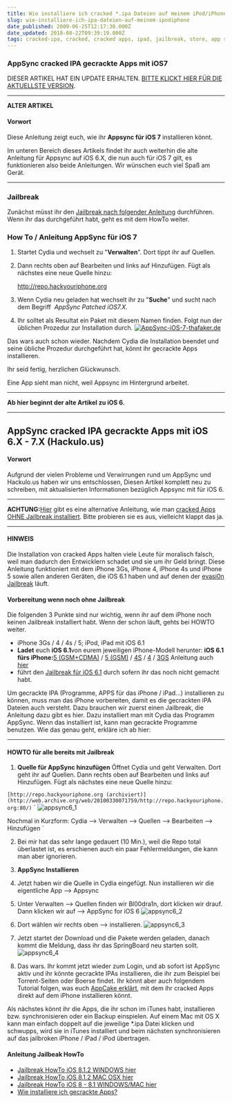 ```yaml
---
title: Wie installiere ich cracked *.ipa Dateien auf meinem iPod/iPhone [Update]
slug: wie-installiere-ich-ipa-dateien-auf-meinem-ipodiphone
date_published: 2009-06-25T12:17:30.000Z
date_updated: 2018-08-22T09:39:19.000Z
tags: cracked-ipa, cracked, cracked apps, ipad, jailbreak, store, app store, ios store, iphone, crack, ios 8, ios 7, ios 6
---
```


### AppSync cracked IPA gecrackte Apps mit iOS7

DIESER ARTIKEL HAT EIN UPDATE ERHALTEN. [BITTE KLICKT HIER FÜR DIE AKTUELLSTE VERSION](__GHOST_URL__/how-to-gecrackte-apps-ipa-auf-dem-iphone-installieren/).

---

**ALTER ARTIKEL**

#### Vorwort

Diese Anleitung zeigt euch, wie ihr **Appsync für iOS 7** installieren könnt.

Im unteren Bereich dieses Artikels findet ihr auch weiterhin die alte Anleitung für Appsync auf iOS 6.X, die nun auch für iOS 7 gilt, es funktionieren also beide Anleitungen. Wir wünschen euch viel Spaß am Gerät.

---

### Jailbreak

Zunächst müsst ihr den [Jailbreak nach folgender Anleitung](__GHOST_URL__/how-to-ios-7-1-1-jailbreak-mit-pangu-iphone-5s-5c-5-4s-4-ipad/) durchführen. Wenn ihr das durchgeführt habt, geht es mit dem HowTo weiter.

### How To / Anleitung AppSync für iOS 7

1. Startet Cydia und wechselt zu "**Verwalten**". Dort tippt ihr auf Quellen.
2. Dann rechts oben auf Bearbeiten und links auf Hinzufügen. Fügt als nächstes eine neue Quelle hinzu:

    http://repo.hackyouriphone.org

3. Wenn Cydia neu geladen hat wechselt ihr zu "**Suche**" und sucht nach dem Begriff  *AppSync Patched iOS7.X*.
4. Ihr solltet als Resultat ein Paket mit diesem Namen finden. Folgt nun der üblichen Prozedur zur Installation durch.
[![AppSync-iOS-7-thafaker.de](//picdump.thafaker.de/2009/06/AppSync-iOS-7-thafaker.de_-386x580.png)](http://picdump.thafaker.de/2009/06/AppSync-iOS-7-thafaker.de_.png)

Das wars auch schon wieder. Nachdem Cydia die Installation beendet und seine übliche Prozedur durchgeführt hat, könnt ihr gecrackte Apps installieren.

Ihr seid fertig, herzlichen Glückwunsch.

Eine App sieht man nicht, weil Appsync im Hintergrund arbeitet.

---

**Ab hier beginnt der alte Artikel zu iOS 6.**

---

## AppSync cracked IPA gecrackte Apps mit iOS 6.X - 7.X (Hackulo.us)

#### **Vorwort**

Aufgrund der vielen Probleme und Verwirrungen rund um AppSync und Hackulo.us haben wir uns entschlossen, Diesen Artikel komplett neu zu schreiben, mit aktualisierten Informationen bezüglich Appsync mit für iOS 6.

---

**ACHTUNG:**[Hier](__GHOST_URL__/kuaiyong-die-losung-fur-alle-die-nach-einer-hackulo-us-alternative-suchen/) gibt es eine alternative Anleitung, wie man [cracked Apps OHNE Jailbreak installiert](__GHOST_URL__/kuaiyong-die-losung-fur-alle-die-nach-einer-hackulo-us-alternative-suchen/). Bitte probieren sie es aus, vielleicht klappt das ja.

---

#### **HINWEIS**

Die Installation von cracked Apps halten viele Leute für moralisch falsch, weil man dadurch den Entwicklern schadet und sie um ihr Geld bringt. Diese Anleitung funktioniert mit dem iPhone 3Gs, iPhone 4, iPhone 4s und iPhone 5 sowie allen anderen Geräten, die iOS 6.1 haben und auf denen der [evasi0n Jailbreak](__GHOST_URL__/untethered-jailbreak-ios-6-1-anleitung-iphone-5-4s-4-3gs-evasi0n/) läuft.

#### **Vorbereitung wenn noch ohne Jailbreak**

Die folgenden 3 Punkte sind nur wichtig, wenn ihr auf dem iPhone noch keinen Jailbreak installiert habt. Wenn der schon läuft, gehts bei HOWTO weiter.

- iPhone 3Gs / 4 / 4s / 5; iPod, iPad mit iOS 6.1
- **Ladet** euch **iOS 6.1**von eurem jeweiligen iPhone-Modell herunter:
**iOS 6.1 fürs iPhone:**[5 (GSM+CDMA)](http://appldnld.apple.com/iOS6.1/041-6487.20130128.Ihb56/iPhone5,2_6.1_10B143_Restore.ipsw) / [5 (GSM)](http://appldnld.apple.com/iOS6.1/041-6485.20130128.mt0dy/iPhone5,1_6.1_10B143_Restore.ipsw) / [4S](http://appldnld.apple.com/iOS6.1/041-5902.20130128.bhyt6/iPhone4,1_6.1_10B142_Restore.ipsw) / [4](http://appldnld.apple.com/iOS6.1/091-0682.20130128.mefc4/iPhone3,1_6.1_10B144_Restore.ipsw) / [3GS](http://appldnld.apple.com/iOS6.1/041-6493.20130128.sh4rG/iPhone2,1_6.1_10B141_Restore.ipsw)
Anleitung auch [hier](__GHOST_URL__/untethered-jailbreak-ios-6-1-anleitung-iphone-5-4s-4-3gs-evasi0n/)
- führt den [Jailbreak für iOS 6.1](__GHOST_URL__/untethered-jailbreak-ios-6-1-anleitung-iphone-5-4s-4-3gs-evasi0n/) durch sofern ihr das noch nicht gemacht habt.

Um gecrackte IPA (Programme, APPS für das iPhone / iPad...) installieren zu können, muss man das iPhone vorbereiten, damit es die gecrackten iPA Dateien auch versteht. Dazu brauchen wir zuerst einen Jailbreak, die Anleitung dazu gibt es hier. Dazu installiert man mit Cydia das Programm AppSync. Wenn das installiert ist, kann man gecrackte Programme benutzen. Wie das genau geht, erkläre ich ab hier:

---

#### **HOWTO für alle bereits mit Jailbreak**

1. **Quelle für AppSync hinzufügen**
Öffnet Cydia und geht Verwalten. Dort geht ihr auf Quellen. Dann rechts oben auf Bearbeiten und links auf Hinzufügen. Fügt als nächstes eine neue Quelle hinzu:

`[http://repo.hackyouriphone.org (archiviert)](http://web.archive.org/web/20100330071759/http://repo.hackyouriphone.org:80/)`
`
![appsync6_1](//picdump.thafaker.de/2009/06/appsync6_1-386x580.png)

Nochmal in Kurzform: Cydia --> Verwalten –> Quellen --> Bearbeiten --> Hinzufügen
`

2. Bei mir hat das sehr lange gedauert (10 Min.), weil die Repo total überlastet ist, es erschienen auch ein paar Fehlermeldungen, die kann man aber ignorieren.

1. **AppSync Installieren**
2. Jetzt haben wir die Quelle in Cydia eingefügt. Nun installieren wir die eigentliche App --> Appsync
3. Unter Verwalten --> Quellen finden wir Bl00dra1n, dort klicken wir drauf. Dann klicken wir auf --> AppSync for iOS 6
![appsync6_2](//picdump.thafaker.de/2009/06/appsync6_2-386x580.png)
4. Dort wählen wir rechts oben --> installieren.
![appsync6_3](//picdump.thafaker.de/2009/06/appsync6_3-386x580.png)
5. Jetzt startet der Download und die Pakete werden geladen, danach kommt die Meldung, dass ihr das SpringBoard neu starten sollt.
![appsync6_4](//picdump.thafaker.de/2009/06/appsync6_4-386x580.png)
6. Das wars. Ihr kommt jetzt wieder zum Login, und ab sofort ist AppSync aktiv und ihr könnte gecrackte IPAs installieren, die ihr zum Beispiel bei Torrent-Seiten oder Boerse findet. Ihr könnt aber auch folgendem Tutorial folgen, was euch [AppCake erklärt](__GHOST_URL__/cracked-apps-mit-appcake-howto/), mit dem ihr cracked Apps direkt auf dem iPhone installieren könnt.

Als nächstes könnt ihr die Apps, die ihr schon im iTunes habt, installieren bzw. synchronisieren oder ein Backup einspielen. Auf einem Mac mit OS X kann man einfach doppelt auf die jeweilige *.ipa Datei klicken und schwupps, wird sie in iTunes installiert und beim nächsten synchronisieren auf das jailbroken iPhone / iPad / iPod übertragen.

#### Anleitung Jailbeak HowTo

- [Jailbreak HowTo iOS 8.1.2 WINDOWS hier](__GHOST_URL__/howto-ios-8-1-2-jailbreak)
- [Jailbreak HowTo iOS 8.1.2 MAC OSX hier](__GHOST_URL__/howto-ios-8-1-1-8-1-2-pp-jailbreak/)
- [Jailbreak HowTo iOS 8 - 8.1 WINDOWS/MAC hier](__GHOST_URL__/ios-8-0-8-1-jailbreak-untethered/)
- [Wie installiere ich gecrackte Apps?](__GHOST_URL__/how-to-gecrackte-apps-ipa-auf-dem-iphone-installieren/)
